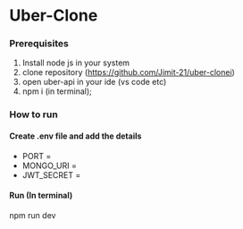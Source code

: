 # Uber-Clone

### Prerequisites
1. Install node js in your system
2. clone repository (https://github.com/Jimit-21/uber-clonei)
3. open uber-api in your ide (vs code etc)
4. npm i (in terminal);

### How to run

#### Create .env file and add the details
- PORT =
- MONGO_URI =
- JWT_SECRET =

#### Run (In terminal)
npm run dev